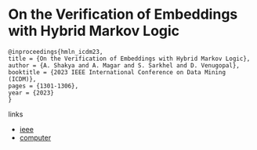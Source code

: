 # On the Verification of Embeddings with Hybrid Markov Logic

```
@inproceedings{hmln_icdm23,
title = {On the Verification of Embeddings with Hybrid Markov Logic},
author = {A. Shakya and A. Magar and S. Sarkhel and D. Venugopal},
booktitle = {2023 IEEE International Conference on Data Mining (ICDM)},
pages = {1301-1306},
year = {2023}
}
```

links
- [ieee](https://doi.org/10.1109/ICDM58522.2023.00165)
- [computer](https://doi.ieeecomputersociety.org/10.1109/ICDM58522.2023.00165)

